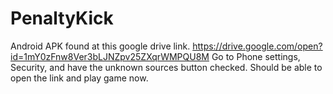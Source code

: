 # PenaltyKick

Android APK found at this google drive link. 
https://drive.google.com/open?id=1mY0zFnw8Ver3bLJNZpv25ZXqrWMPQU8M
Go to Phone settings, Security, and have the unknown sources button checked. 
Should be able to open the link and play game now. 
